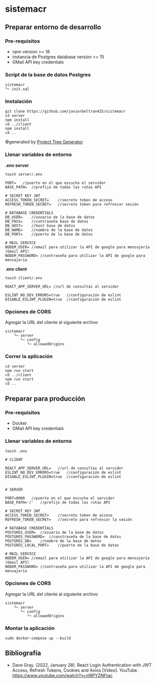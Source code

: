 # sistemacr

## Preparar entorno de desarrollo

### Pre-requisitos

- npm version >= 18
- instancia de Postgres database version >= 15
- GMail API key credentials

### Script de la base de datos Postgres

```
sistemacr
└─ init.sql
```

### Instalación

```
git clone https://github.com/javierbeltran425/sistemacr
cd server
npm install
cd ../client
npm install
cd ..
```

©generated by [Project Tree Generator](https://woochanleee.github.io/project-tree-generator)

### Llenar variables de entorno

**.env server**

```
touch server/.env
```

```
PORT=   //puerto en el que escucha el servidor
BASE_PATH=  //prefijo de todas las rutas API

# SECRET KEY JWT
ACCESS_TOKEN_SECRET=    //secreto token de acceso
REFRESH_TOKEN_SECRET=   //secreto token para refrescar sesión

# DATABASE CREDENTIALS
DB_USER=    //usuario de la base de datos
DB_PASS=    //contraseña base de datos
DB_HOST=    //host base de datos
DB_NAME=    //nombre de la base de datos
DB_PORT=    //puerto de la base de datos

# MAIL SERVICE
NODEM_USER= //email para utilizar la API de google para mensajería (Gmail API)
NODEM_PASSWORD= //contraseña para utilizar la API de google para mensajería
```

**.env client**

```
touch client/.env
```

```
REACT_APP_SERVER_URL= //url de consultas al servidor

ESLINT_NO_DEV_ERRORS=true   //configuración de eslint
DISABLE_ESLINT_PLUGIN=true  //configuración de eslint
```

### Opciones de CORS

Agregar la URL del cliente al siguiente archivo

```
sistemacr
    └─ server
       └─ config
          └─ allowedOrigins
```

### Correr la aplicación

```
cd server
npm run start
cd ../client
npm run start
cd ..
```

## Preparar para producción

### Pre-requisitos

- Docker
- GMail API key credentials

### Llenar variables de entorno

```
touch .env
```

```
# CLIENT

REACT_APP_SERVER_URL=   //url de consultas al servidor
ESLINT_NO_DEV_ERRORS=true   //configuración de eslint
DISABLE_ESLINT_PLUGIN=true  //configuración de eslint


# SERVER

PORT=8000   //puerto en el que escucha el servidor
BASE_PATH='/'   //prefijo de todas las rutas API

# SECRET KEY JWT
ACCESS_TOKEN_SECRET=    //secreto token de acceso
REFRESH_TOKEN_SECRET=   //secreto para refrescar la sesión

# DATABASE CREDENTIALS
POSTGRES_USER=  //usuario de la base de datos
POSTGRES_PASSWORD=  //constraseña de la base de datos
POSTGRES_DB=    //nombre de la base de datos
POSTGRES_LOCAL_PORT=    //puerto de la base de datos

# MAIL SERVICE
NODEM_USER= //email para utilizar la API de google para mensajería (Gmail API)
NODEM_PASSWORD= //contraseña para utilizar la API de google para mensajería
```

### Opciones de CORS

Agregar la URL del cliente al siguiente archivo

```
sistemacr
    └─ server
       └─ config
          └─ allowedOrigins
```

### Montar la aplicación

```
sudo docker-compose up --build
```

## Bibliografía

- Dave Gray. (2022, January 28). React Login Authentication with JWT Access, Refresh Tokens, Cookies and Axios [Video]. YouTube. https://www.youtube.com/watch?v=nI8PYZNFtac
